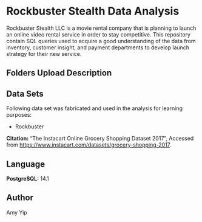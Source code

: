 # Rockbuster Stealth Data Analysis
Rockbuster Stealth LLC is a movie rental company that is planning to launch an online video rental service in order to stay competitive.
This repository contain SQL queries used to acquire a good understanding of the data from inventory, customer insight, and payment departments to develop launch strategy for their new service.

## Folders Upload Description


## Data Sets
Following data set was fabricated and used in the analysis for learning purposes:
* Rockbuster

**Citation:** “The Instacart Online Grocery Shopping Dataset 2017”, Accessed from https://www.instacart.com/datasets/grocery-shopping-2017.

## Language
**PostgreSQL:** 14.1

## Author
Amy Yip
